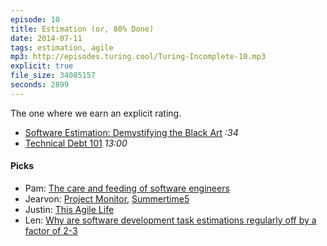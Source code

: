 ```yaml
---
episode: 10
title: Estimation (or, 80% Done)
date: 2014-07-11
tags: estimation, agile
mp3: http://episodes.turing.cool/Turing-Incomplete-10.mp3
explicit: true
file_size: 34085157
seconds: 2899
---
```

The one where we earn an explicit rating.

* [Software Estimation: Demystifying the Black Art](http://www.amazon.com/Software-Estimation-Demystifying-Developer-Practices/dp/0735605351) *:34*
* [Technical Debt 101](https://medium.com/@joaomilho/festina-lente-e29070811b84) *13:00*

#### Picks
* Pam: [The care and feeding of software engineers](http://www.nczonline.net/blog/2012/06/12/the-care-and-feeding-of-software-engineers-or-why-engineers-are-grumpy/)
* Jearvon: [Project Monitor](https://github.com/pivotal/projectmonitor), [Summertime5](http://www.summertime.fm)
* Justin: [This Agile Life](http://thisagilelife.com)
* Len: [Why are software development task estimations regularly off by a factor of 2-3](http://qr.ae/YB6Lj)
